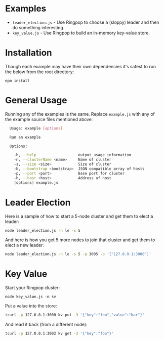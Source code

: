 # Examples
* `leader_election.js` - Use Ringpop to choose a (sloppy) leader and then
do something interesting.
* `key_value.js` - Use Ringpop to build an in-memory key-value store.

# Installation
Though each example may have their own dependencies it's safest to run the
below from the root directory:

`npm install`

# General Usage
Running any of the examples is the same. Replace `example.js` with any of the
example source files mentioned above:

```sh
  Usage: example [options]

  Run an example

  Options:

    -h, --help                   output usage information
    -n, --clusterName <name>     Name of cluster
    -s, --size <size>            Size of cluster
    -b, --bootstrap <bootstrap>  JSON compatible array of hosts
    -p, --port <port>            Base port for cluster
    -h, --host <host>            Address of host
    [options] example.js
```

# Leader Election
Here is a sample of how to start a 5-node cluster and get them to elect a
leader:

```sh
node leader_election.js -n le -s 5
```

And here is how you get 5 more nodes to join that cluster and get them to
elect a new leader:

```sh
node leader_election.js -n le -s 5 -p 3005 -b '["127.0.0.1:3000"]'
```

# Key Value
Start your Ringpop cluster:

```
node key_value.js -n kv
```

Put a value into the store:

```sh
tcurl -p 127.0.0.1:3000 kv put -3 '{"key":"foo","value":"bar"}'
```

And read it back (from a different node):

```sh
tcurl -p 127.0.0.1:3002 kv get -3 '{"key":"foo"}'
```
